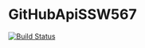 # GitHubApiSSW567

[![Build Status](https://app.travis-ci.com/bshinn01/GitHubApiSSW567.svg?branch=main)](https://app.travis-ci.com/bshinn01/GitHubApiSSW567)
